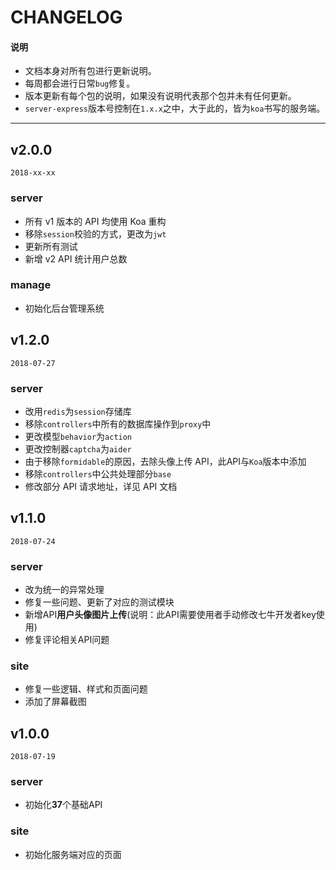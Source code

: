 # CHANGELOG

#### 说明

  * 文档本身对所有包进行更新说明。
  * 每周都会进行日常`bug`修复。
  * 版本更新有每个包的说明，如果没有说明代表那个包并未有任何更新。
  * `server-express`版本号控制在`1.x.x`之中，大于此的，皆为`koa`书写的服务端。

---

## v2.0.0

`2018-xx-xx`

### server

  - 所有 v1 版本的 API 均使用 Koa 重构
  - 移除`session`校验的方式，更改为`jwt`
  - 更新所有测试
  - 新增 v2 API 统计用户总数

### manage

  - 初始化后台管理系统

## v1.2.0

`2018-07-27`

### server

  - 改用`redis`为`session`存储库
  - 移除`controllers`中所有的数据库操作到`proxy`中
  - 更改模型`behavior`为`action`
  - 更改控制器`captcha`为`aider`
  - 由于移除`formidable`的原因，去除头像上传 API，此API与`Koa`版本中添加
  - 移除`controllers`中公共处理部分`base`
  - 修改部分 API 请求地址，详见 API 文档

## v1.1.0

`2018-07-24`

### server

  - 改为统一的异常处理
  - 修复一些问题、更新了对应的测试模块
  - 新增API**用户头像图片上传**(说明：此API需要使用者手动修改七牛开发者key使用)
  - 修复评论相关API问题

### site

  - 修复一些逻辑、样式和页面问题
  - 添加了屏幕截图

## v1.0.0

`2018-07-19`

### server

  - 初始化**37**个基础API

### site

  - 初始化服务端对应的页面
